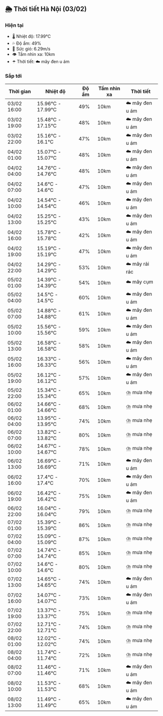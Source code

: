 ## 🌦️ Thời tiết Hà Nội (03/02)

### Hiện tại

- 🌡️ Nhiệt độ: 17.99℃
- 💦 Độ ẩm: 49%
- 💨 Sức gió: 6.29m/s
- 👁️ Tầm nhìn xa: 10km
- ☂️ Thời tiết: ☁️ mây đen u ám

### Sắp tới

| Thời gian | Nhiệt độ | Độ ẩm | Tầm nhìn xa | Thời tiết |
| --- | --- | --- | --- | --- |
| 03/02 16:00 | 15.96℃ - 17.99℃ | 49% | 10km | ☁️ mây đen u ám |
| 03/02 19:00 | 15.48℃ - 17.15℃ | 48% | 10km | ☁️ mây đen u ám |
| 03/02 22:00 | 15.16℃ - 16.1℃ | 47% | 10km | ☁️ mây đen u ám |
| 04/02 01:00 | 15.07℃ - 15.07℃ | 48% | 10km | ☁️ mây đen u ám |
| 04/02 04:00 | 14.76℃ - 14.76℃ | 48% | 10km | ☁️ mây đen u ám |
| 04/02 07:00 | 14.6℃ - 14.6℃ | 47% | 10km | ☁️ mây đen u ám |
| 04/02 10:00 | 14.54℃ - 14.54℃ | 46% | 10km | ☁️ mây đen u ám |
| 04/02 13:00 | 15.25℃ - 15.25℃ | 43% | 10km | ☁️ mây đen u ám |
| 04/02 16:00 | 15.78℃ - 15.78℃ | 42% | 10km | ☁️ mây đen u ám |
| 04/02 19:00 | 15.19℃ - 15.19℃ | 47% | 10km | ☁️ mây đen u ám |
| 04/02 22:00 | 14.29℃ - 14.29℃ | 53% | 10km | ☁️ mây rải rác |
| 05/02 01:00 | 14.39℃ - 14.39℃ | 54% | 10km | ☁️ mây cụm |
| 05/02 04:00 | 14.5℃ - 14.5℃ | 60% | 10km | ☁️ mây đen u ám |
| 05/02 07:00 | 14.88℃ - 14.88℃ | 61% | 10km | ☁️ mây đen u ám |
| 05/02 10:00 | 15.56℃ - 15.56℃ | 59% | 10km | ☁️ mây đen u ám |
| 05/02 13:00 | 16.58℃ - 16.58℃ | 58% | 10km | ☁️ mây đen u ám |
| 05/02 16:00 | 16.33℃ - 16.33℃ | 56% | 10km | ☁️ mây đen u ám |
| 05/02 19:00 | 16.12℃ - 16.12℃ | 57% | 10km | ☁️ mây đen u ám |
| 05/02 22:00 | 15.34℃ - 15.34℃ | 65% | 10km | ⛈️ mưa nhẹ |
| 06/02 01:00 | 14.66℃ - 14.66℃ | 68% | 10km | ⛈️ mưa nhẹ |
| 06/02 04:00 | 13.95℃ - 13.95℃ | 74% | 10km | ⛈️ mưa nhẹ |
| 06/02 07:00 | 13.82℃ - 13.82℃ | 80% | 10km | ⛈️ mưa nhẹ |
| 06/02 10:00 | 14.67℃ - 14.67℃ | 78% | 10km | ⛈️ mưa nhẹ |
| 06/02 13:00 | 16.69℃ - 16.69℃ | 71% | 10km | ☁️ mây đen u ám |
| 06/02 16:00 | 17.4℃ - 17.4℃ | 70% | 10km | ☁️ mây đen u ám |
| 06/02 19:00 | 16.42℃ - 16.42℃ | 75% | 10km | ☁️ mây đen u ám |
| 06/02 22:00 | 16.04℃ - 16.04℃ | 79% | 10km | ⛈️ mưa nhẹ |
| 07/02 01:00 | 15.39℃ - 15.39℃ | 86% | 10km | ⛈️ mưa nhẹ |
| 07/02 04:00 | 15.09℃ - 15.09℃ | 87% | 10km | ⛈️ mưa nhẹ |
| 07/02 07:00 | 14.74℃ - 14.74℃ | 85% | 10km | ⛈️ mưa nhẹ |
| 07/02 10:00 | 14.6℃ - 14.6℃ | 80% | 10km | ⛈️ mưa nhẹ |
| 07/02 13:00 | 14.65℃ - 14.65℃ | 74% | 10km | ☁️ mây đen u ám |
| 07/02 16:00 | 14.07℃ - 14.07℃ | 73% | 10km | ☁️ mây đen u ám |
| 07/02 19:00 | 13.37℃ - 13.37℃ | 75% | 10km | ⛈️ mưa nhẹ |
| 07/02 22:00 | 12.71℃ - 12.71℃ | 74% | 10km | ⛈️ mưa nhẹ |
| 08/02 01:00 | 12.02℃ - 12.02℃ | 74% | 10km | ⛈️ mưa nhẹ |
| 08/02 04:00 | 11.74℃ - 11.74℃ | 72% | 10km | ⛈️ mưa nhẹ |
| 08/02 07:00 | 11.46℃ - 11.46℃ | 71% | 10km | ☁️ mây đen u ám |
| 08/02 10:00 | 11.53℃ - 11.53℃ | 68% | 10km | ☁️ mây đen u ám |
| 08/02 13:00 | 11.49℃ - 11.49℃ | 65% | 10km | ☁️ mây đen u ám |
